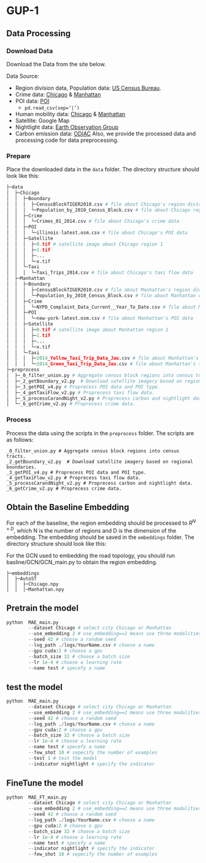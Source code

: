 # GUP-1

## Data Processing

###  Download Data

Download the Data from the site below.

Data Source:
- Region division data, Population data: [US Census Bureau](https://www.census.gov/en.html).
- Crime data: [Chicago](https://data.cityofchicago.org/Public-Safety/Crimes-2014/qnmj-8ku6/about_data)  & [Manhattan](https://opendata.cityofnewyork.us/)
- POI data: [POI](http://download.slipo.eu/results/osm-to-csv/)
  - `pd.read_csv(sep=’|’)`
- Human mobility data: [Chicago](https://data.cityofchicago.org/Transportation/Taxi-Trips-2013-2023-/wrvz-psew/about_data) & [Manhattan](https://data.cityofnewyork.us/Transportation/2014-Yellow-Taxi-Trip-Data/gkne-dk5s/about_data)
- Satellite: Google Map
- Nightlight data: [Earth Observation Group](https://eogdata.mines.edu/products/vnl/#eguide)
- Carbon emission data: [ODIAC](https://db.cger.nies.go.jp/dataset/ODIAC/)
Also, we provide the processed data and processing code for data preprocessing.

### Prepare

Place the downloaded data in the `data` folder. The directory structure should look like this:

```python
├─data
│  ├─Chicago
│  │  ├─Boundary
│  │  │  ├─CensusBlockTIGER2010.csv # file about Chicago's region division
│  │  │  └─Population_by_2010_Census_Block.csv # file about Chicago regions' population
│  │  ├─Crime
│  │  │  └─Crimes_01_2014.csv # file about Chicago's crime data
│  │  ├─POI
│  │  │  └─illinois-latest.osm.csv # file about Chicago's POI data
│  │  ├─Satellite
│  │  │  ├─0.tif # satellite image about Chicago region 1
│  │  │  ├─1.tif
│  │  │  ├─...
│  │  │  └─x.tif
│  │  └─Taxi
│  │  │  └─Taxi_Trips_2014.csv # file about Chicago's taxi flow data
│  ├─Manhattan
│  │  ├─Boundary
│  │  │  ├─CensusBlockTIGER2010.csv # file about Manhattan's region division
│  │  │  └─Population_by_2010_Census_Block.csv # file about Manhattan regions' population
│  │  ├─Crime
│  │  │  └─NYPD_Complaint_Data_Current__Year_To_Date.csv # file about Manhattan's crime data
│  │  ├─POI
│  │  │  └─new-york-latest.osm.csv # file about Manhattan's POI data
│  │  ├─Satellite
│  │  │  ├─0.tif # satellite image about Manhattan region 1
│  │  │  ├─1.tif
│  │  │  ├─...
│  │  │  └─x.tif
│  │  └─Taxi
│  │  │  ├─2014_Yellow_Taxi_Trip_Data_Jau.csv # file about Manhattan's taxi flow data.
│  │  │  └─2014_Green_Taxi_Trip_Data_Jau.csv # file about Manhattan's taxi flow data.
├─preprocess
│  ├─_0_filter_union.py # Aggregate census block regions into census tracts.
│  ├─_2_getBoundary_v2.py  # Download satellite imagery based on regional boundaries..
│  ├─_3_getPOI_v4.py # Proprecess POI data and POI type.
│  ├─_4_getTaxiFlow_v2.py # Proprecess taxi flow data.
│  ├─_5_processCarandNight_v2.py # Proprecess carbon and nightlight data.
│  └─_6_getCrime_v2.py # Proprecess crime data.
```

### Process

Process the data using the scripts in the `preprocess` folder. The scripts are as follows:


```
_0_filter_union.py # Aggregate census block regions into census tracts.
_2_getBoundary_v2.py  # Download satellite imagery based on regional boundaries.
_3_getPOI_v4.py # Proprecess POI data and POI type.
_4_getTaxiFlow_v2.py # Proprecess taxi flow data.
_5_processCarandNight_v2.py # Proprecess carbon and nightlight data.
_6_getCrime_v2.py # Proprecess crime data.

```

## Obtain the Baseline Embedding

For each of the baseline, the region embedding should be processed to $R^{N\times D}$, which N is the number of regions and D is the dimension of the embedding. The embedding should be saved in the `embeddings` folder. The directory structure should look like this:

For the GCN used to embedding the road topology, you should run basline/GCN/GCN_main.py to obtain the region embedding.
```
├─embeddings
│  ├─AutoST
│  │  ├─Chicago.npy 
│  │  │─Manhattan.npy
```


## Pretrain the model

```python
python  MAE_main.py
        --dataset Chicago # select city Chicago or Manhattan
        --use_embedding 2 # use_embedding==2 means use three modalities
        --seed 42 # choose a random seed
        --log_path ./logs/YourName.csv # choose a name
        --gpu cuda:2 # choose a gpu
        --batch_size 32 # choose a batch size
        --lr 1e-4 # choose a learning rate
        --name test # specefy a name
```

## test the model

```python
python  MAE_main.py
        --dataset Chicago # select city Chicago or Manhattan
        --use_embedding 2 # use_embedding==2 means use three modalities
        --seed 42 # choose a random seed
        --log_path ./logs/YourName.csv # choose a name
        --gpu cuda:2 # choose a gpu
        --batch_size 32 # choose a batch size
        --lr 1e-4 # choose a learning rate
        --name test # specefy a name
        --few_shot 10 # sepecify the number of examples
        --test 1 # test the model
        --indicator nightlight # specify the indicator
```


## FineTune the model
```python
python  MAE_FT_main.py
        --dataset Chicago # select city Chicago or Manhattan
        --use_embedding 2 # use_embedding==2 means use three modalities
        --seed 42 # choose a random seed
        --log_path ./logs/YourName.csv # choose a name
        --gpu cuda:2 # choose a gpu
        --batch_size 32 # choose a batch size
        --lr 1e-4 # choose a learning rate
        --name test # specefy a name
        --indicator nightlight # specify the indicator
        --few_shot 10 # sepecify the number of examples
```

